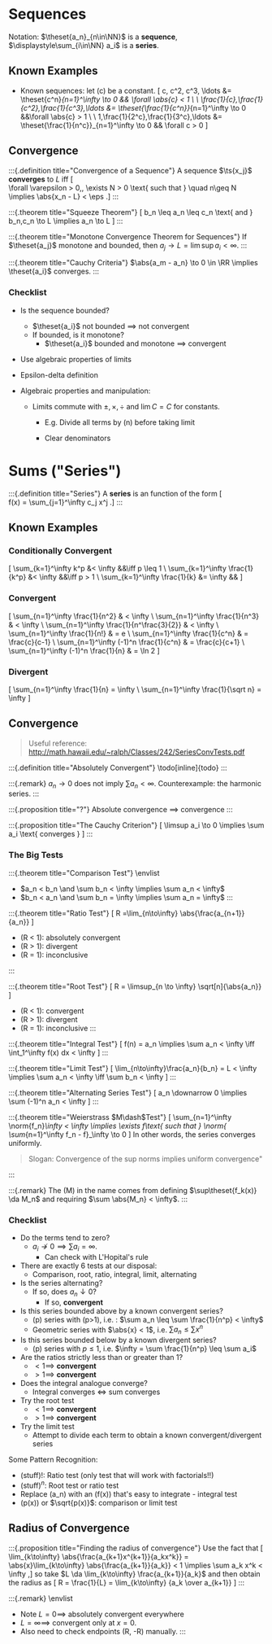 # Sequences

Notation: $\theset{a_n}_{n\in\NN}$ is a **sequence**, $\displaystyle\sum_{i\in\NN} a_i$ is a **series**.


## Known Examples

- Known sequences: let \(c\) be a constant.
\[
c, c^2, c^3, \ldots 
&= \theset{c^n}_{n=1}^\infty \to 0 
&& \forall \abs{c} < 1 \\ \\ 
\frac{1}{c},\frac{1}{c^2},\frac{1}{c^3},\ldots 
&= \theset{\frac{1}{c^n}}_{n=1}^\infty \to 0 
&&\forall  \abs{c} > 1 \\ \\
1,\frac{1}{2^c},\frac{1}{3^c},\ldots 
&= \theset{\frac{1}{n^c}}_{n=1}^\infty \to 0 
&& \forall c > 0
\]


## Convergence

:::{.definition title="Convergence of a Sequence"}
A sequence $\ts{x_j}$ **converges** to $L$ iff 
\[  
\forall \varepsilon > 0,\, \exists N > 0 \text{ such that } \quad n\geq N \implies \abs{x_n - L} < \eps
.\]
:::


:::{.theorem title="Squeeze Theorem"}
\[
b_n \leq a_n \leq c_n \text{ and } b_n,c_n \to L \implies a_n \to L
\]
:::

:::{.theorem title="Monotone Convergence Theorem for Sequences"}
If $\theset{a_j}$ monotone and bounded, then $a_j \to L = \lim\sup a_i < \infty$.
:::

:::{.theorem title="Cauchy Criteria"}
$\abs{a_m - a_n} \to 0 \in \RR \implies \theset{a_i}$ converges.
:::

### Checklist


- Is the sequence bounded?
	- $\theset{a_i}$ not bounded $\implies$ not convergent
	- If bounded, is it monotone?
		- $\theset{a_i}$ bounded and monotone $\implies$ convergent
- Use algebraic properties of limits

- Epsilon-delta definition

- Algebraic properties and manipulation: 

  - Limits commute with $\pm, \times, \div$ and $\lim C = C$ for constants.

	- E.g. Divide all terms by \(n\) before taking limit

	- Clear denominators



# Sums ("Series")

:::{.definition title="Series"}
A **series** is an function of the form
\[  
f(x) = \sum_{j=1}^\infty c_j x^j
.\]
:::

## Known Examples

### Conditionally Convergent
\[
\sum_{k=1}^\infty k^p &< \infty 
&&\iff p \leq 1 \\
\sum_{k=1}^\infty \frac{1}{k^p} &< \infty 
&&\iff p > 1 \\
\sum_{k=1}^\infty \frac{1}{k} &= \infty 
&&
\]

### Convergent
\[
\sum_{n=1}^\infty \frac{1}{n^2}           & < \infty \\
\sum_{n=1}^\infty \frac{1}{n^3}           & < \infty \\
\sum_{n=1}^\infty \frac{1}{n^\frac{3}{2}} & < \infty \\
\sum_{n=1}^\infty \frac{1}{n!}            & = e \\
\sum_{n=1}^\infty \frac{1}{c^n}           & = \frac{c}{c-1} \\
\sum_{n=1}^\infty (-1)^n \frac{1}{c^n}    & = \frac{c}{c+1} \\
\sum_{n=1}^\infty (-1)^n \frac{1}{n}      & = \ln 2
\]

### Divergent

\[
\sum_{n=1}^\infty \frac{1}{n} = \infty \\
\sum_{n=1}^\infty \frac{1}{\sqrt n} = \infty 
\]

## Convergence

> Useful reference: <http://math.hawaii.edu/~ralph/Classes/242/SeriesConvTests.pdf>

:::{.definition title="Absolutely Convergent"}
\todo[inline]{todo}
:::

:::{.remark}
$a_n\to 0$ does not imply $\sum a_n < \infty$. 
Counterexample: the harmonic series.
:::

:::{.proposition title="?"}
Absolute convergence $\implies$ convergence
:::


:::{.proposition title="The Cauchy Criterion"}
\[
\limsup a_i \to 0 \implies \sum a_i \text{ converges }
\]
:::

### The Big Tests

:::{.theorem title="Comparison Test"}
\envlist
- $a_n < b_n \and \sum b_n < \infty \implies \sum a_n < \infty$
- $b_n < a_n \and \sum b_n = \infty \implies \sum a_n = \infty$
:::

:::{.theorem title="Ratio Test"}
\[
R =\lim_{n\to\infty} \abs{\frac{a_{n+1}}{a_n}}
\]

- \(R < 1\): absolutely convergent
- \(R > 1\): divergent
- \(R = 1\): inconclusive

:::

:::{.theorem title="Root Test"}
\[
R = \limsup_{n \to \infty} \sqrt[n]{\abs{a_n}}
\]
- \(R < 1\): convergent
- \(R > 1\): divergent
- \(R = 1\): inconclusive
:::

:::{.theorem title="Integral Test"}
\[
f(n) = a_n \implies \sum a_n < \infty \iff \int_1^\infty f(x) dx < \infty
\]
:::

:::{.theorem title="Limit Test"}
\[
\lim_{n\to\infty}\frac{a_n}{b_n} = L < \infty \implies \sum a_n < \infty \iff \sum b_n < \infty
\]
:::

:::{.theorem title="Alternating Series Test"}
\[
a_n \downarrow 0 \implies \sum (-1)^n a_n < \infty
\]
:::

:::{.theorem title="Weierstrass $M\dash$Test"}
\[
\sum_{n=1}^\infty \norm{f_n}_\infty < \infty 
\implies \exists f\text{ such that } \norm{ \sum_{n=1}^\infty f_n - f}_\infty \to 0
\]
In other words, the series converges uniformly.

> Slogan: Convergence of the sup norms implies uniform convergence"

:::

:::{.remark}
The \(M\) in the name comes from defining $\sup\theset{f_k(x)} \da M_n$ and requiring $\sum \abs{M_n} < \infty$.
:::


  


### Checklist 

- Do the terms tend to zero?
	- $a_i \not\to 0 \implies \sum a_i = \infty$.
		- Can check with L'Hopital's rule
- There are exactly 6 tests at our disposal:
	- Comparison, root, ratio, integral, limit, alternating
- Is the series alternating?
	- If so, does $a_n \downarrow 0$?
		- If so, **convergent**
- Is this series bounded above by a known convergent series?
	- \(p\) series with \(p>1\), i.e. : $\sum a_n \leq \sum \frac{1}{n^p} < \infty$
	- Geometric series with $\abs{x} < 1$, i.e. $\sum a_n \leq \sum x^n$
- Is this series bounded below by a known divergent series?
	- \(p\) series with $p\leq 1$, i.e. $\infty = \sum \frac{1}{n^p} \leq \sum a_i$
- Are the ratios strictly less than or greater than 1?
	- $<1 \implies$ **convergent**
	- $>1 \implies$ **convergent**
- Does the integral analogue converge?
	- Integral converges $\iff$ sum converges
- Try the root test
	- $<1 \implies$ **convergent**
	- $>1 \implies$ **convergent**
- Try the limit test
	- Attempt to divide each term to obtain a known convergent/divergent series

Some Pattern Recognition:

- $(\text{stuff})!$: Ratio test (only test that will work with factorials!!)
- $(\text{stuff})^n$: Root test or ratio test
- Replace \(a_n\) with an \(f(x)\) that's easy to integrate - integral test
- \(p(x)\) or $\sqrt{p(x)}$: comparison or limit test

## Radius of Convergence

:::{.proposition title="Finding the radius of convergence"}
Use the fact that 
\[
\lim_{k\to\infty} \abs{\frac{a_{k+1}x^{k+1}}{a_kx^k}} 
= \abs{x}\lim_{k\to\infty} \abs{\frac{a_{k+1}}{a_k}} < 1 
\implies \sum a_k x^k < \infty
,\]
so take $L \da \lim_{k\to\infty} \frac{a_{k+1}}{a_k}$ and then obtain the radius as 
\[
R = \frac{1}{L} = \lim_{k\to\infty} {a_k \over a_{k+1}}
\]
:::

:::{.remark}
\envlist
- Note $L=0 \implies$ absolutely convergent everywhere
- $L = \infty \implies$ convergent only at $x=0$.
- Also need to check endpoints \(R, -R\) manually.
:::

